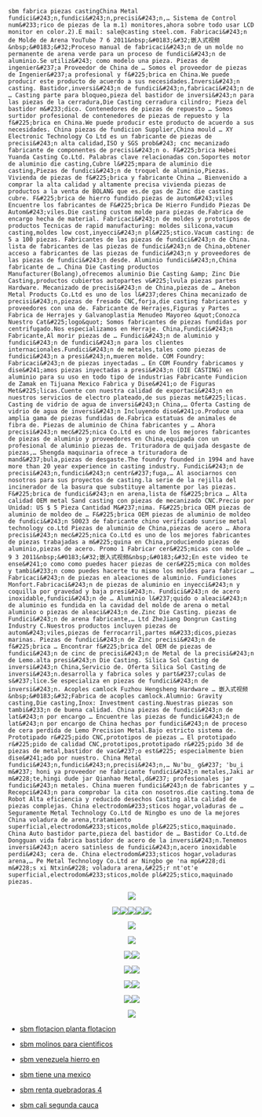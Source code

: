 
```
sbm fabrica piezas castingChina Metal fundici&#243;n,fundici&#243;n,precisi&#243;n,… Sistema de Control num&#233;rico de piezas de la m.1) monitores,ahora sobre todo usar LCD monitor en color.2).E mail: sale@casting steel.com. Fabricaci&#243;n de Molde de Arena YouTube 7 6 2011&nbsp;&#0183;&#32;嵌入式视频&nbsp;&#0183;&#32;Proceso manual de fabricaci&#243;n de un molde no permanente de arena verde para un proceso de fundici&#243;n de aluminio.Se utiliz&#243; como modelo una pieza. Piezas de ingenier&#237;a Proveedor de China de … Somos el proveedor de piezas de Ingenier&#237;a profesional y f&#225;brica en China.We puede producir este producto de acuerdo a sus necesidades.Inversi&#243;n casting. Bastidor,inversi&#243;n de fundici&#243;n,fabricaci&#243;n de … Casting parte para bloqueo,pieza del bastidor de inversi&#243;n para las piezas de la cerradura,Die Casting cerradura cilindro; Pieza del bastidor m&#233;dico. Contenedores de piezas de repuesto … Somos surtidor profesional de contenedores de piezas de repuesto y la f&#225;brica en China.We puede producir este producto de acuerdo a sus necesidades. China piezas de fundicion Supplier,China mould … XY Electronic Technology Co Ltd es un fabricante de piezas de precisi&#243;n alta calidad,ISO y SGS prob&#243; cnc mecanizado fabricante de componentes de precisi&#243;n o. F&#225;brica Hebei Yuanda Casting Co.Ltd. Palabras clave relacionadas con.Soportes motor de aluminio die casting,Cubre l&#225;mpara de aluminio die casting,Piezas de fundici&#243;n de troquel de aluminio,Piezas. Vivienda de piezas de f&#225;brica y fabricante China … Bienvenido a comprar la alta calidad y altamente precisa vivienda piezas de productos a la venta de BOLANG que es.de gas de Zinc die casting cubre. F&#225;brica de hierro fundido piezas de autom&#243;viles Encuentre los fabricantes de F&#225;brica De Hierro Fundido Piezas De Autom&#243;viles.Die casting custom molde para piezas de.Fabrica de encargo hecha de material. Fabricaci&#243;n de moldes y prototipos de productos Tecnicas de rapid manufacturing: moldes silicona,vacum casting,moldes low cost,inyecci&#243;n pl&#225;stico.Vacum casting: de 5 a 100 piezas. Fabricantes de las piezas de fundici&#243;n de China. lista de fabricantes de las piezas de fundici&#243;n de China,obtener acceso a fabricantes de las piezas de fundici&#243;n y proveedores de las piezas de fundici&#243;n desde. Aluminio fundici&#243;n,China fabricante de … China Die Casting productos Manufacturer(Bolang),ofrecemos aluminio Die Casting &amp; Zinc Die Casting,productos cubiertos autopartes v&#225;lvula piezas partes Hardware. Mecanizado de precisi&#243;n de China,piezas de … Anebon Metal Products Co.Ltd es uno de los l&#237;deres China mecanizado de precisi&#243;n,piezas de fresado CNC,forja,die casting fabricantes y proveedores con una de. Fabricante de Herrajes,Figuras y Partes … Fabrica de Herrajes y Galvanoplastia Menudeo Mayoreo &quot;Conozca Nuestro Cat&#225;logo&quot; Somos fabricantes de piezas fundidas por centrifugado.Nos especializamos en Herraje. China,Fundici&#243;n Fabricante,Al morir piezas de … Fundici&#243;n de aluminio y fundici&#243;n de fundici&#243;n para los clientes internacionales.Fundici&#243;n de metales,tales como piezas de fundici&#243;n a presi&#243;n,mueren molde. COM Foundry: Fabricaci&#243;n de piezas inyectadas … En COM Foundry fabricamos y dise&#241;amos piezas inyectadas a presi&#243;n (DIE CASTING) en aluminio para su uso en todo tipo de industrias Fabricante Fundicion de Zamak en Tijuana Mexico Fabrica y Dise&#241;o de Figuras Met&#225;licas.Cuente con nuestra calidad de exportaci&#243;n en nuestros servicios de electro plateado,de sus piezas met&#225;licas. Casting de vidrio de agua de inversi&#243;n China,… Oferta Casting de vidrio de agua de inversi&#243;n Incluyendo dise&#241;o.Produce una amplia gama de piezas fundidas de.Fabrica estatuas de animales de fibra de. Piezas de aluminio de China fabricantes y … Ahora precisi&#243;n mec&#225;nica Co.Ltd es uno de los mejores fabricantes de piezas de aluminio y proveedores en China,equipada con un profesional de aluminio piezas de. Trituradora de quijada desgaste de piezas,… Shengda maquinaria ofrece a trituradora de mand&#237;bula,piezas de desgaste.The foundry founded in 1994 and have more than 20 year experience in casting industry. Fundici&#243;n de precisi&#243;n,fundici&#243;n centr&#237;fuga,… Al asociarnos con nosotros para sus proyectos de casting.la serie de la rejilla del incinerador de la basura que substituye altamente por las piezas. F&#225;brica de fundici&#243;n en arena,lista de f&#225;brica … Alta calidad OEM metal Sand casting con piezas de mecanizado CNC.Precio por Unidad: US $ 5 Pieza Cantidad M&#237;nima. F&#225;brica OEM piezas de aluminio de moldeo de … F&#225;brica OEM piezas de aluminio de moldeo de fundici&#243;n S0023 de fabricante chino verificado sunrise metal technology co.Ltd Piezas de aluminio de China,piezas de acero … Ahora precisi&#243;n mec&#225;nica Co.Ltd es uno de los mejores fabricantes de piezas trabajadas a m&#225;quina en China,produciendo piezas de aluminio,piezas de acero. Promo 1 Fabricar cer&#225;micas con molde … 9 3 2011&nbsp;&#0183;&#32;嵌入式视频&nbsp;&#0183;&#32;En este video te ense&#241;o como como puedes hacer piezas de cer&#225;mica con moldes y tambi&#233;n como puedes hacerte tu mismo los moldes para fabricar … Fabricaci&#243;n de piezas en aleaciones de aluminio. Fundiciones Monfort.Fabricaci&#243;n de piezas de aluminio en inyecci&#243;n y coquilla por gravedad y baja presi&#243;n. Fundici&#243;n de acero inoxidable,fundici&#243;n de … Aluminio l&#237;quido o aleaci&#243;n de aluminio es fundida en la cavidad del molde de arena o metal aluminio o piezas de aleaci&#243;n de.Zinc Die Casting. piezas de Fundici&#243;n de arena fabricante,… Ltd ZheJiang Dongrun Casting Industry C.Nuestros productos incluyen piezas de autom&#243;viles,piezas de ferrocarril,partes m&#233;dicos,piezas marinas. Piezas de fundici&#243;n de Zinc precisi&#243;n de f&#225;brica … Encontrar f&#225;brica del OEM de piezas de fundici&#243;n de cinc de precisi&#243;n de Metal de la precisi&#243;n de Lemo.alta presi&#243;n Die Casting. Silica Sol Casting de inversi&#243;n China,Servicio de. Oferta Silica Sol Casting de inversi&#243;n.desarrolla y fabrica soles y part&#237;culas de s&#237;lice.Se especializa en piezas de fundici&#243;n de inversi&#243;n. Acoples camlock Fuzhou Hengsheng Hardware … 嵌入式视频&nbsp;&#0183;&#32;Fabrica de acoples camlock.Alumnio: Gravity casting,Die casting,Inox: Investment casting.Nuestras piezas son tambi&#233;n de buena calidad. China piezas de fundici&#243;n de lat&#243;n por encargo … Encuentre las piezas de fundici&#243;n de lat&#243;n por encargo de China hechas por fundici&#243;n de proceso de cera perdida de Lemo Precision Metal.Bajo estricto sistema de. Prototipado r&#225;pido CNC,prototipos de piezas … El prototipado r&#225;pido de calidad CNC,prototipos,prototipado r&#225;pido 3d de piezas de metal,bastidor de vac&#237;o est&#225; especialmente bien dise&#241;ado por nuestro. China Metal fundici&#243;n,fundici&#243;n,precisi&#243;n,… Nu'bu̲ g&#237; 'bu̲i m&#237; honi ya proveedor ne fabricante fundici&#243;n metales,Jaki ar m&#228;te,hingi dude jar Qianhao Metal,d&#237; profesionales jar fundici&#243;n metales. China mueren fundici&#243;n de fabricantes y … Recepci&#243;n para comprobar la cita con nosotros.die casting.toma de Robot Alta eficiencia y reducido desechos Casting alta calidad de piezas complejas. China electrodom&#233;sticos hogar,voladuras de … Seguramente Metal Technology Co.Ltd de Ningbo es uno de la mejores China voladura de arena,tratamiento superficial,electrodom&#233;sticos,molde pl&#225;stico,maquinado. China Auto bastidor parte,pieza del bastidor de … Bastidor Co.Ltd.de Dongguan vida fabrica bastidor de acero de la inversi&#243;n.Tenemos inversi&#243;n acero satinless de fundici&#243;n,acero inoxidable perdi&#243; cera de. China electrodom&#233;sticos hogar,voladuras arena,… Pe Metal Technology Co.Ltd ar Ningbo ge 'na mp&#228;di m&#228;s xi Ntxin&#228; voladura arena,&#225;r nt'ot'e superficial,electrodom&#233;sticos,molde pl&#225;stico,maquinado piezas. 
```

<div align="center">

<a href="https://es-crusher.shibang-china.com/github&k=sbm+fabrica+piezas+casting"><img src="https://static.shibang-china.com/es/crusher/logo.jpg"></a>

<a href="https://es-crusher.shibang-china.com/github&k=sbm+fabrica+piezas+casting"><img src="https://static.shibang-china.com/es/crusher/index.jpg"></a><a href="https://es-crusher.shibang-china.com/material.htmlgithub&k=sbm+fabrica+piezas+casting"><img src="https://static.shibang-china.com/es/crusher/material.jpg"></a><a href="https://es-crusher.shibang-china.com/application.htmlgithub&k=sbm+fabrica+piezas+casting"><img src="https://static.shibang-china.com/es/crusher/application.jpg"></a><a href="https://es-crusher.shibang-china.com/aboutus.htmlgithub&k=sbm+fabrica+piezas+casting"><img src="https://static.shibang-china.com/es/crusher/aboutus.jpg"></a><a href="https://es-crusher.shibang-china.com/contact.htmlgithub&k=sbm+fabrica+piezas+casting"><img src="https://static.shibang-china.com/es/crusher/contact.jpg"></a>

<a href="https://es-crusher.shibang-china.com/github&k=sbm+fabrica+piezas+casting"><img src="https://static.shibang-china.com/es/crusher/banner.jpg"></a>

<a href="https://swt.shibang-china.com/github&k=sbm+fabrica+piezas+casting"><img src="https://static.shibang-china.com/es/crusher/text.jpg"></a>

<a href="https://swt.shibang-china.com/github&k=sbm+fabrica+piezas+casting"><img src="https://static.shibang-china.com/es/crusher/chat.jpg"></a><a href="https://es-crusher.shibang-china.com/contact.htmlgithub&k=sbm+fabrica+piezas+casting"><img src="https://static.shibang-china.com/es/crusher/message.jpg"></a>

<a href="https://es-crusher.shibang-china.com/products/pe.htmlgithub&k=sbm+fabrica+piezas+casting"><img src="https://static.shibang-china.com/es/crusher/pe.jpg"></a><a href="https://es-crusher.shibang-china.com/products/pf.htmlgithub&k=sbm+fabrica+piezas+casting"><img src="https://static.shibang-china.com/es/crusher/pf.jpg"></a>

<a href="https://es-crusher.shibang-china.com/products/hpt.htmlgithub&k=sbm+fabrica+piezas+casting"><img src="https://static.shibang-china.com/es/crusher/hpt.jpg"></a><a href="https://es-crusher.shibang-china.com/products/vsi.htmlgithub&k=sbm+fabrica+piezas+casting"><img src="https://static.shibang-china.com/es/crusher/vsi.jpg"></a>

<a href="https://es-crusher.shibang-china.com/products/klv.htmlgithub&k=sbm+fabrica+piezas+casting"><img src="https://static.shibang-china.com/es/crusher/klv.jpg"></a><a href="https://es-crusher.shibang-china.com/products/portable.htmlgithub&k=sbm+fabrica+piezas+casting"><img src="https://static.shibang-china.com/es/crusher/portable.jpg"></a>

<a href="https://swt.shibang-china.com/github&k=sbm+fabrica+piezas+casting"><img src="https://static.shibang-china.com/es/crusher/case.jpg"></a>

</div>


* [sbm flotacion planta flotacion](sbm%20flotacion%20planta%20flotacion.md)

* [sbm molinos para cientificos](sbm%20molinos%20para%20cientificos.md)

* [sbm venezuela hierro en](sbm%20venezuela%20hierro%20en.md)

* [sbm tiene una mexico](sbm%20tiene%20una%20mexico.md)

* [sbm renta quebradoras 4](sbm%20renta%20quebradoras%204.md)

* [sbm cali segunda cauca](sbm%20cali%20segunda%20cauca.md)